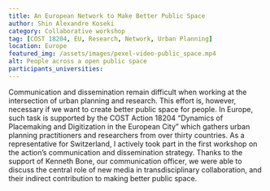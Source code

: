 ```yaml
---
title: An European Network to Make Better Public Space 
author: Shin Alexandre Koseki
category: Collaborative workshop 
tag: [COST 18204, EU, Research, Network, Urban Planning]
location: Europe
featured_img: /assets/images/pexel-video-public_space.mp4
alt: People across a open public space
participants_universities:
---
```

Communication and dissemination remain difficult when working at the intersection of urban planning and research. This effort is, however, necessary if we want to create better public space for people. In Europe, such task is supported by the COST Action 18204 “Dynamics of Placemaking and Digitization in the European City” which gathers urban planning practitioners and researchers from over thirty countries. As a representative for Switzerland, I actively took part in the first workshop on the action’s communication and dissemination strategy. Thanks to the support of Kenneth Bone, our communication officer, we were able to discuss the central role of new media in transdisciplinary collaboration, and their indirect contribution to making better public space.